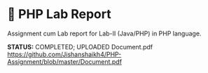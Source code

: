 # :closed_book: PHP Lab Report
Assignment cum Lab report for Lab-II (Java/PHP) in PHP language.

**STATUS:** COMPLETED; UPLOADED Document.pdf https://github.com/Jishanshaikh4/PHP-Assignment/blob/master/Document.pdf
